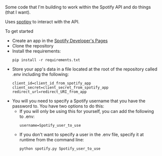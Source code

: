Some code that I'm building to work within the Spotify API and do things (that I want).

Uses [spotipy](https://spotipy.readthedocs.io) to interact with the API.

To get started
* Create an app in the [Spotify Developer's Pages](https://developer.spotify.com/documentation/general/guides/app-settings/)
* Clone the repository
* Install the requirements:
  ```
  pip install -r requirements.txt
  ```
* Store your app's data in a file located at the root of the repository called .env including the following:
    ```
    client_id=client_id_from_spotify_app
    client_secret=client_secret_from_spotify_app
    redirect_url=redirect_URI_from_app
    ```
* You will you need to specify a Spotify username that you have the password to. You have two options to do this:
  * If you will only be using this for yourself, you can add the following to .env:
    ```
    username=Spotify_user_to_use
    ```
  * If you don't want to specify a user in the .env file, specify it at runtime from the command line:
    ```
    python spotify.py Spotify_user_to_use
    ```
